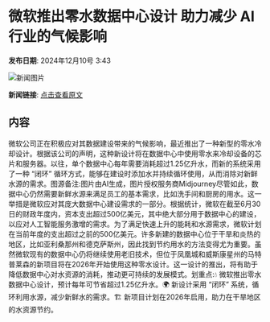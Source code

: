 # ​微软推出零水数据中心设计 助力减少 AI 行业的气候影响

**发布日期**: 2024年12月10号 3:43

![新闻图片](https://pic.chinaz.com/picmap/202308171345267110_2.jpg)

**新闻链接**: [点击查看原文](https://www.aibase.com/zh/news/13820)

## 内容

微软公司正在积极应对其数据建设带来的气候影响，最近推出了一种新型的零水冷却设计。根据该公司的声明，这种新设计将在数据中心中使用零水来冷却设备的芯片和服务器。以往，单个数据中心每年需要消耗超过1.25亿升水，而新的系统采用了一种 “闭环” 循环方式，能够在建设时添加水并持续循环使用，从而消除对新鲜水源的需求。图源备注:图片由AI生成，图片授权服务商Midjourney尽管如此，数据中心仍然需要新鲜水源来满足员工的基本需求，比如洗手间和厨房的用水。这一举措是微软应对其庞大数据中心建设需求的一部分。根据统计，微软在截至6月30日的财政年度内，资本支出超过500亿美元，其中绝大部分用于数据中心的建设，以应对人工智能服务激增的需求。为了满足快速上升的能耗和水源需求，微软计划在当前年度的支出超过之前的500亿美元。许多新建的数据中心位于干旱和炎热的地区，比如亚利桑那州和德克萨斯州，因此找到节约用水的方法变得尤为重要。虽然微软现有的数据中心仍将继续使用老旧技术，但位于凤凰城和威斯康星州的马特普莱森的新项目将在2026年开始使用这种零水设计。这一设计的推出，将有助于降低数据中心对水资源的消耗，推动更可持续的发展模式。划重点:💧 微软推出零水数据中心设计，预计每年可节省超过1.25亿升水。🌍 新设计采用 “闭环” 系统，循环利用水源，减少新鲜水的需求。🏗️ 新项目计划在2026年启用，助力在干旱地区的水资源节约。
